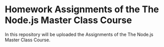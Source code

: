 # Homework Assignments of the The Node.js Master Class Course

In this repository will be uploaded the Assignments of the The Node.js Master Class Course.